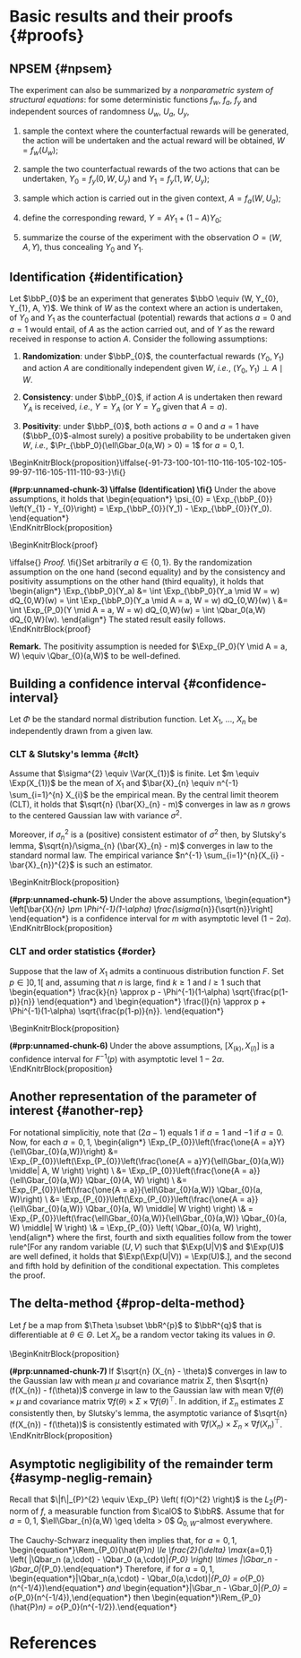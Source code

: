 

# Basic results and their proofs {#proofs}

## NPSEM {#npsem}

The experiment can also be summarized by a *nonparametric system of structural
equations*:  for   some  deterministic  functions  $f_w$,   $f_a$,  $f_y$  and
independent sources of randomness $U_w$, $U_a$, $U_y$,

1. sample the context where the  counterfactual rewards will be generated, the
action  will be  undertaken  and the  actual  reward will  be  obtained, $W  =
f_{w}(U_w)$;

2.  sample the  two counterfactual  rewards  of the  two actions  that can  be
undertaken, $Y_{0} = f_{y}(0, W, U_y)$ and $Y_{1} = f_{y}(1, W, U_y)$;

3. sample  which action is carried  out in the  given context, $A =  f_{a} (W,
U_a)$;

4.  define the corresponding reward, $Y = A Y_{1} + (1-A) Y_{0}$; 

5. summarize  the course of  the experiment with the  observation $O =  (W, A,
Y)$, thus concealing $Y_{0}$ and $Y_{1}$.

## Identification {#identification}

Let $\bbP_{0}$ be an experiment that  generates $\bbO \equiv (W, Y_{0}, Y_{1},
A, Y)$.   We think of  $W$ as  the context where  an action is  undertaken, of
$Y_{0}$ and  $Y_{1}$ as  the counterfactual  (potential) rewards  that actions
$a=0$ and $a=1$ would entail, of $A$ as  the action carried out, and of $Y$ as
the  reward  received  in  response  to action  $A$.  Consider  the  following
assumptions:

1. **Randomization**:   under   $\bbP_{0}$,  the   counterfactual   rewards
   $(Y_0,Y_1)$ and action $A$ are conditionally independent given $W$, *i.e.*,
   $(Y_0,Y_1) \perp A \mid W$.

1. **Consistency**: under $\bbP_{0}$, if action $A$ is undertaken then reward
  $Y_{A}$ is received, *i.e.*, $Y = Y_{A}$ (or $Y=Y_{a}$ given that $A=a$).

1. **Positivity**:  under $\bbP_{0}$,  both actions  $a=0$ and  $a=1$ have
   ($\bbP_{0}$-almost surely)  a positive  probability to be  undertaken given
   $W$, *i.e.*, $\Pr_{\bbP_0}(\ell\Gbar_0(a,W) > 0) = 1$ for $a=0,1$.



\BeginKnitrBlock{proposition}\iffalse{-91-73-100-101-110-116-105-102-105-99-97-116-105-111-110-93-}\fi{}<div class="proposition"><span class="proposition" id="prp:unnamed-chunk-3"><strong>(\#prp:unnamed-chunk-3)  \iffalse (Identification) \fi{} </strong></span>Under  the  above assumptions,  it  holds  that \begin{equation*}  \psi_{0}  =
\Exp_{\bbP_{0}}   \left(Y_{1}   -   Y_{0}\right)  =   \Exp_{\bbP_{0}}(Y_1)   -
\Exp_{\bbP_{0}}(Y_0). \end{equation*}</div>\EndKnitrBlock{proposition}

\BeginKnitrBlock{proof}<div class="proof">\iffalse{} <span class="proof"><em>Proof. </em></span>  \fi{}Set arbitrarily $a  \in \{0,1\}$.  By the randomization assumption  on the one
hand (second  equality) and by  the consistency and positivity  assumptions on
the   other   hand   (third    equality),   it   holds   that   \begin{align*}
\Exp_{\bbP_0}(Y_a) &=  \int \Exp_{\bbP_0}(Y_a \mid  W = w) dQ_{0,W}(w)  = \int
\Exp_{\bbP_0}(Y_a \mid A = a, W =  w) dQ_{0,W}(w) \\ &= \int \Exp_{P_0}(Y \mid
A =  a, W = w)  dQ_{0,W}(w) = \int \Qbar_0(a,W)  dQ_{0,W}(w). \end{align*} The
stated result easily follows.</div>\EndKnitrBlock{proof}

**Remark.** The positivity assumption is needed  for $\Exp_{P_0}(Y \mid A = a,
W) \equiv \Qbar_{0}(a,W)$ to be well-defined.

## Building a confidence interval {#confidence-interval}

Let  $\Phi$  be  the  standard  normal  distribution  function.  Let  $X_{1}$,
$\ldots$, $X_{n}$ be independently drawn from a given law.

### CLT & Slutsky's lemma {#clt}

Assume  that  $\sigma^{2}  \equiv  \Var(X_{1})$  is  finite.   Let  $m  \equiv
\Exp(X_{1})$  be   the  mean  of   $X_{1}$  and  $\bar{X}_{n}   \equiv  n^{-1}
\sum_{i=1}^{n} X_{i}$  be the  empirical mean.  By  the central  limit theorem
(CLT), it  holds that  $\sqrt{n} (\bar{X}_{n}  - m)$ converges  in law  as $n$
grows to the centered Gaussian law with variance $\sigma^{2}$.

Moreover,  if  $\sigma_{n}^{2}$  is   a  (positive)  consistent  estimator  of
$\sigma^{2}$ then, by Slutsky's lemma, $\sqrt{n}/\sigma_{n} (\bar{X}_{n} - m)$
converges in law  to the standard normal law.  The  empirical variance $n^{-1}
\sum_{i=1}^{n}(X_{i} - \bar{X}_{n})^{2}$ is such an estimator. 

\BeginKnitrBlock{proposition}<div class="proposition"><span class="proposition" id="prp:unnamed-chunk-5"><strong>(\#prp:unnamed-chunk-5) </strong></span>Under   the  above   assumptions,   \begin{equation*}  \left[\bar{X}_{n}   \pm
\Phi^{-1}(1-\alpha)  \frac{\sigma_{n}}{\sqrt{n}}\right]  \end{equation*} is  a
confidence interval for $m$ with asymptotic level $(1-2\alpha)$.</div>\EndKnitrBlock{proposition}
    
### CLT and order statistics {#order}

Suppose  that the  law of  $X_{1}$ admits  a continuous  distribution function
$F$. Set $p \in ]0,1[$ and, assuming that  $n$ is large, find $k\geq 1$ and $l
\geq   1$    such   that    \begin{equation*}   \frac{k}{n}   \approx    p   -
\Phi^{-1}(1-\alpha)      \sqrt{\frac{p(1-p)}{n}}      \end{equation*}      and
\begin{equation*}    \frac{l}{n}     \approx    p     +    \Phi^{-1}(1-\alpha)
\sqrt{\frac{p(1-p)}{n}}.  \end{equation*} 

\BeginKnitrBlock{proposition}<div class="proposition"><span class="proposition" id="prp:unnamed-chunk-6"><strong>(\#prp:unnamed-chunk-6) </strong></span>Under the above assumptions, $[X_{(k)},X_{(l)}]$  is a confidence interval for
$F^{-1}(p)$ with asymptotic level $1 - 2\alpha$.</div>\EndKnitrBlock{proposition}

## Another representation of the parameter of interest {#another-rep}

For notational simplicitiy,  note that $(2a-1)$ equals 1 if  $a=1$ and $-1$ if
$a=0$.      Now,      for     each      $a     =      0,1$,     \begin{align*}
\Exp_{P_{0}}\left(\frac{\one\{A    =    a\}Y}{\ell\Gbar_{0}(a,W)}\right)    &=
\Exp_{P_{0}}\left(\Exp_{P_{0}}\left(\frac{\one\{A  = a\}Y}{\ell\Gbar_{0}(a,W)}
\middle|  A,  W  \right)   \right)  \\  &=  \Exp_{P_{0}}\left(\frac{\one\{A  =
a\}}{\ell\Gbar_{0}(a,W)}      \Qbar_{0}(A,      W)     \right)      \\      &=
\Exp_{P_{0}}\left(\frac{\one\{A   =    a\}}{\ell\Gbar_{0}(a,W)}   \Qbar_{0}(a,
W)\right)    \\    &=   \Exp_{P_{0}}\left(\Exp_{P_{0}}\left(\frac{\one\{A    =
a\}}{\ell\Gbar_{0}(a,W)}  \Qbar_{0}(a, W)  \middle|  W \right)  \right) \\&  =
\Exp_{P_{0}}\left(\frac{\ell\Gbar_{0}(a,W)}{\ell\Gbar_{0}(a,W)}   \Qbar_{0}(a,
W)  \middle| W  \right) \\&  =  \Exp_{P_{0}} \left(  \Qbar_{0}(a, W)  \right),
\end{align*}  where the  first, fourth  and sixth  equalities follow  from the
tower  rule^[For  any  random  variable  $(U,V)$  such  that  $\Exp(U|V)$  and
$\Exp(U)$ are well  defined, it holds that $\Exp(\Exp(U|V))  = \Exp(U)$.], and
the second and fifth hold by  definition of the conditional expectation.  This
completes the proof.

## The delta-method {#prop-delta-method}

Let  $f$  be a  map  from  $\Theta \subset  \bbR^{p}$  to  $\bbR^{q}$ that  is
differentiable at $\theta\in \Theta$. Let $X_{n}$ be a random vector taking its
values in $\Theta$.

\BeginKnitrBlock{proposition}<div class="proposition"><span class="proposition" id="prp:unnamed-chunk-7"><strong>(\#prp:unnamed-chunk-7) </strong></span>If $\sqrt{n} (X_{n} - \theta)$ converges in  law to the Gaussian law with mean
$\mu$ and covariance  matrix $\Sigma$, then $\sqrt{n}  (f(X_{n}) - f(\theta))$
converge in  law to the Gaussian  law with mean $\nabla  f(\theta) \times \mu$
and  covariance   matrix  $\nabla   f(\theta)  \times  \Sigma   \times  \nabla
f(\theta)^{\top}$.    In   addition,   if  $\Sigma_{n}$   estimates   $\Sigma$
consistently then,  by Slutsky's lemma,  the asymptotic variance  of $\sqrt{n}
(f(X_{n}) - f(\theta))$ is consistently estimated with $\nabla f(X_{n}) \times
\Sigma_{n} \times \nabla f(X_{n})^{\top}$.</div>\EndKnitrBlock{proposition}


## Asymptotic negligibility of the remainder term {#asymp-neglig-remain}

Recall that  $\|f\|_{P}^{2} \equiv  \Exp_{P} \left(  f(O)^{2} \right)$  is the
$L_2(P)$-norm of  $f$, a measurable  function from $\calO$ to  $\bbR$.  Assume
that  for $a=  0,1$,  $\ell\Gbar_{n}(a,W) \geq  \delta  > 0$  $Q_{0,W}$-almost
everywhere.

The   Cauchy-Schwarz  inequality   then   implies  that,   for   $a  =   0,1$,
\begin{equation*}\Rem_{P_0}(\hat{P}_n)   \le   \frac{2}{\delta}   \max_{a=0,1}
\left(  \|\Qbar_n   (a,\cdot)  -  \Qbar_0  (a,\cdot)\|_{P_0}   \right)  \times
\|\Gbar_n  -   \Gbar_0\|_{P_0}.\end{equation*}  Therefore,  if   for  $a=0,1$,
\begin{equation*}\|\Qbar_n(a,\cdot)      -     \Qbar_0(a,\cdot)\|_{P_0}      =
o_{P_0}(n^{-1/4})\end{equation*}     *and*    \begin{equation*}\|\Gbar_n     -
\Gbar_0\|_{P_0}        =         o_{P_0}(n^{-1/4}),\end{equation*}        then
\begin{equation*}\Rem_{P_0}(\hat{P}_n) = o_{P_0}(n^{-1/2}).\end{equation*}



# References
   
   
